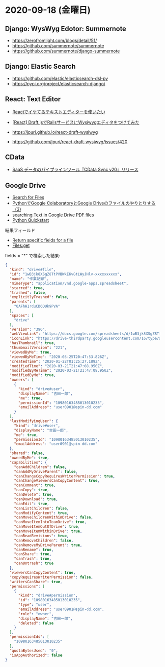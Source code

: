 # 2020-09-18 (金曜日)

## Django: WysWyg Edotor: Summernote

- https://zerofromlight.com/blogs/detail/51/
- https://github.com/summernote/summernote
- https://github.com/summernote/django-summernote

## Django: Elastic Search

- https://github.com/elastic/elasticsearch-dsl-py
- https://pypi.org/project/elasticsearch-django/

## React: Text Editor

- [Reactでイケてるテキストエディターを使いたい](https://qiita.com/so99ynoodles/items/5b4f237e03dadc42e751)
- [[React] Draft.jsでRailsサービスにWysiwygエディタをつけてみた](https://qiita.com/dorarep/items/a2737871e34051c74bf6)


- https://jpuri.github.io/react-draft-wysiwyg
- https://github.com/jpuri/react-draft-wysiwyg/issues/420

## CData

- [SaaS データのパイプラインツール『CData Sync v20』リリース](https://www.jiji.com/jc/article?k=000000072.00001754)

## Google Drive

- [Search for Files](https://developers.google.com/drive/api/v3/reference/query-ref)
- [PythonでGoogle ColaboratoryとGoogle Driveのファイルのやりとりする（3)](https://qiita.com/hrnckmr/items/2e075ee642a74af66f55)
- [searching Text in Google Drive PDF files ](https://stackoverflow.com/questions/12483519/searching-text-in-google-drive-pdf-files)
- [Python Quickstart](https://developers.google.com/drive/api/v3/quickstart/python)

結果フィールド

- [Return specific fields for a file](https://developers.google.com/drive/api/v3/fields-parameter)
- [Files:get](https://developers.google.com/drive/api/v3/reference/files/get)


fields = "*" で検索した結果:

~~~json
{
  "kind": "drive#file",
  "id": "1wB3jk8XSgZ8TtPVBWkEKvGtLWyJHlv-xxxxxxxxxx",
  "name": "作業記録",
  "mimeType": "application/vnd.google-apps.spreadsheet",
  "starred": true,
  "trashed": false,
  "explicitlyTrashed": false,
  "parents": [
    "0AFhH1rduCD6DUk9PVA"
  ],
  "spaces": [
    "drive"
  ],
  "version": "396",
  "webViewLink": "https://docs.google.com/spreadsheets/d/1wB3jk8XSgZ8TtPVBWkEKvGtLWyJHlv-xxxxxxxxxx/edit?usp=drivesdk",
  "iconLink": "https://drive-thirdparty.googleusercontent.com/16/type/application/vnd.google-apps.spreadsheet",
  "hasThumbnail": true,
  "thumbnailVersion": "221",
  "viewedByMe": true,
  "viewedByMeTime": "2020-03-25T20:47:53.826Z",
  "createdTime": "2020-01-22T01:25:27.189Z",
  "modifiedTime": "2020-03-21T21:47:08.950Z",
  "modifiedByMeTime": "2020-03-21T21:47:08.950Z",
  "modifiedByMe": true,
  "owners": [
    {
      "kind": "drive#user",
      "displayName": "吉田一郎",
      "me": true,
      "permissionId": "10980163485013010235",
      "emailAddress": "user0901@spin-dd.com"
    }
  ],
  "lastModifyingUser": {
    "kind": "drive#user",
    "displayName": "吉田一郎",
    "me": true,
    "permissionId": "10980163485013010235",
    "emailAddress": "user0901@spin-dd.com"
  },
  "shared": false,
  "ownedByMe": true,
  "capabilities": {
    "canAddChildren": false,
    "canAddMyDriveParent": false,
    "canChangeCopyRequiresWriterPermission": true,
    "canChangeViewersCanCopyContent": true,
    "canComment": true,
    "canCopy": true,
    "canDelete": true,
    "canDownload": true,
    "canEdit": true,
    "canListChildren": false,
    "canModifyContent": true,
    "canMoveChildrenWithinDrive": false,
    "canMoveItemIntoTeamDrive": true,
    "canMoveItemOutOfDrive": true,
    "canMoveItemWithinDrive": true,
    "canReadRevisions": true,
    "canRemoveChildren": false,
    "canRemoveMyDriveParent": true,
    "canRename": true,
    "canShare": true,
    "canTrash": true,
    "canUntrash": true
  },
  "viewersCanCopyContent": true,
  "copyRequiresWriterPermission": false,
  "writersCanShare": true,
  "permissions": [
    {
      "kind": "drive#permission",
      "id": "10980163485013010235",
      "type": "user",
      "emailAddress": "user0901@spin-dd.com",
      "role": "owner",
      "displayName": "吉田一郎",
      "deleted": false
    }
  ],
  "permissionIds": [
    "10980163485013010235"
  ],
  "quotaBytesUsed": "0",
  "isAppAuthorized": false
}
~~~
